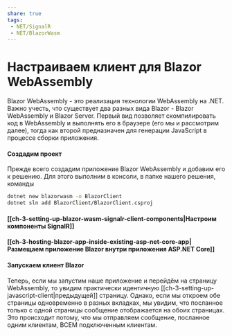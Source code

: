 ```yaml
---
share: true
tags:
 - NET/SignalR
 - NET/BlazorWasm
---
```

# Настраиваем клиент для Blazor WebAssembly
Blazor WebAssembly - это реализация технологии WebAssembly на .NET.
Важно учесть, что существует два разных вида Blazor - Blazor WebAssembly и Blazor Server. Первый вид позволяет скомпилировать код в WebAssembly и выполнять его в браузере (его мы и рассмотрим далее), тогда как второй предназначен для генерации JavaScript в процессе сборки приложения.
#### Создадим проект
Прежде всего создадим приложение Blazor WebAssembly и добавим его к решению. Для этого выполним в консоли, в папке нашего решения, команды
```bash
dotnet new blazorwasm -o BlazorClient
dotnet sln add BlazorClient/BlazorClient.csproj
```
#### [[ch-3-setting-up-blazor-wasm-signalr-client-components|Настроим компоненты SignalR]]
#### [[ch-3-hosting-blazor-app-inside-existing-asp-net-core-app|Размещаем приложение Blazor внутри приложения ASP.NET Core]]
#### Запускаем клиент Blazor
Теперь, если мы запустим наше приложение и перейдём на страницу WebAssembly, то увидим практически идентичную [[ch-3-setting-up-javascript-client|предыдущей]] страницу. Однако, если мы откроем обе страницы одновременно в разных вкладках, мы увидим, что посланное только с одной страницы сообщение отображается на обоих страницах. Это происходит потому, что мы отправляем сообщение, посланное одним клиентам, ВСЕМ подключенным клиентам.